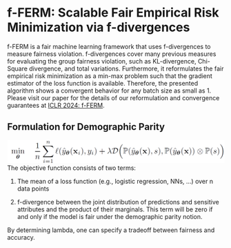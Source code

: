 # f-FERM: Scalable Fair Empirical Risk Minimization via f-divergences
f-FERM is a fair machine learning framework that uses f-divergences to measure fairness violation. f-divergences cover many previous measures for evaluating the group fairness violation, such as KL-divergence, Chi-Square divergence, and total variations. Furthermore, it reformulates the fair empirical risk minimization as a min-max problem such that the gradient estimator of the loss function is available. Therefore, the presented algorithm shows a convergent behavior for any batch size as small as 1. Please visit our paper for the details of our reformulation and convergence guarantees at [ICLR 2024: f-FERM](https://openreview.net/pdf?id=s90VIdza2K).       

## Formulation for Demographic Parity


![alt text](https://github.com/optimization-for-data-driven-science/f-FERM/blob/main/Formula.png)
The objective function consists of two terms: 

1) The mean of a loss function (e.g., logistic regression, NNs, ...) over n data points 

2) f-divergence between the joint distribution of predictions and sensitive attributes and the product of their marginals. This term will be zero if and only if the model is fair under the demographic parity notion.

By determining lambda, one can specify a tradeoff between fairness and accuracy.
